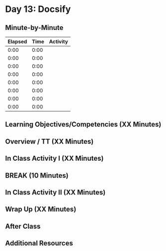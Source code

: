 # Day 13: Docsify

## Minute-by-Minute

| **Elapsed** | **Time** | **Activity**              |
| ----------- | -------- | ------------------------- |
| 0:00        | 0:00     |                           |
| 0:00        | 0:00     |                           |
| 0:00        | 0:00     |                           |
| 0:00        | 0:00     |                           |
| 0:00        | 0:00     |                           |
| 0:00        | 0:00     |                           |
| 0:00        | 0:00     |                           |
| 0:00        | 0:00     |                           |


## Learning Objectives/Competencies (XX Minutes)

## Overview / TT (XX Minutes)

## In Class Activity I (XX Minutes)

## BREAK (10 Minutes)

## In Class Activity II (XX Minutes)

## Wrap Up (XX Minutes)

## After Class

## Additional Resources
